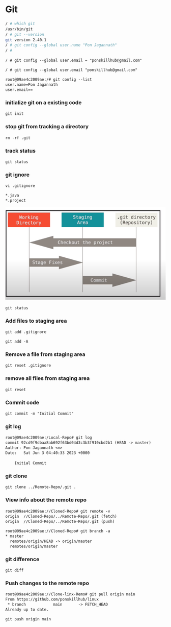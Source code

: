 # Git

```sh
/ # which git
/usr/bin/git
/ # git --version
git version 2.40.1
/ # git config --global user.name "Pon Jagannath"
/ # 
```

```
/ # git config --global user.email = "ponskillhub@gmail.com"
```

```
/ # git config --global user.email "ponskillhub@gmail.com"
```

```
root@09ae4c2009ae:/# git config --list
user.name=Pon Jagannath
user.email==
```

### initialize git on a existing code

```
git init
```

### stop git from tracking a directory

```
rm -rf .git
```

### track status

```
git status
```

### git ignore

```
vi .gitignore
```

```
*.java
*.project
```

![GitStatus](gitStages.png)

```
git status
```

### Add files to staging area

```
git add .gitignore
```

```
git add -A
```

### Remove a file from staging area

```
git reset .gitignore
```

### remove all files from staging area

```
git reset
```

### Commit code

```
git commit -m "Initial Commit"
```

### git log

```
root@09ae4c2009ae:/Local-Repo# git log
commit 92cd9f9dbaa8ab692f63bd04d3c3b3f910cbd2b1 (HEAD -> master)
Author: Pon Jagannath <=>
Date:   Sat Jun 3 04:40:33 2023 +0000

    Initial Commit
```

### git clone

```
git clone ../Remote-Repo/.git .
```

### View info about the remote repo

```
root@09ae4c2009ae://Cloned-Repo# git remote -v
origin  //Cloned-Repo/../Remote-Repo/.git (fetch)
origin  //Cloned-Repo/../Remote-Repo/.git (push)
```

```
root@09ae4c2009ae://Cloned-Repo# git branch -a
* master
  remotes/origin/HEAD -> origin/master
  remotes/origin/master
```

### git difference

```
git diff
```

### Push changes to the remote repo

```
root@09ae4c2009ae://Clone-linx-Remo# git pull origin main
From https://github.com/ponskillhub/linux
 * branch            main       -> FETCH_HEAD
Already up to date.
```

```
git push origin main
```










